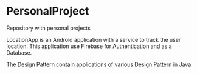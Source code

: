# PersonalProject
Repository with personal projects

LocationApp is an Android application with a service to track the user location. This application use Firebase for Authentication and as a Database.

The Design Pattern contain applications of various Design Pattern in Java

